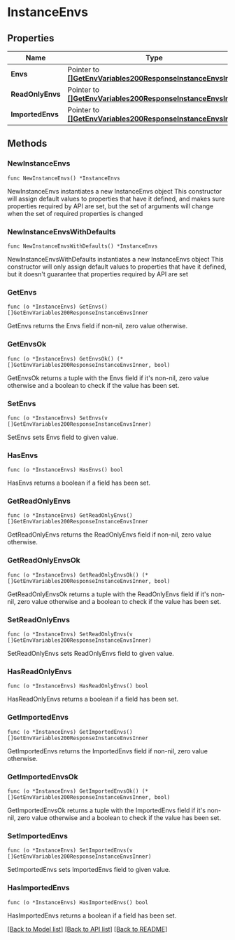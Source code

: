 # InstanceEnvs

## Properties

Name | Type | Description | Notes
------------ | ------------- | ------------- | -------------
**Envs** | Pointer to [**[]GetEnvVariables200ResponseInstanceEnvsInner**](GetEnvVariables200ResponseInstanceEnvsInner.md) |  | [optional] 
**ReadOnlyEnvs** | Pointer to [**[]GetEnvVariables200ResponseInstanceEnvsInner**](GetEnvVariables200ResponseInstanceEnvsInner.md) |  | [optional] 
**ImportedEnvs** | Pointer to [**[]GetEnvVariables200ResponseInstanceEnvsInner**](GetEnvVariables200ResponseInstanceEnvsInner.md) |  | [optional] 

## Methods

### NewInstanceEnvs

`func NewInstanceEnvs() *InstanceEnvs`

NewInstanceEnvs instantiates a new InstanceEnvs object
This constructor will assign default values to properties that have it defined,
and makes sure properties required by API are set, but the set of arguments
will change when the set of required properties is changed

### NewInstanceEnvsWithDefaults

`func NewInstanceEnvsWithDefaults() *InstanceEnvs`

NewInstanceEnvsWithDefaults instantiates a new InstanceEnvs object
This constructor will only assign default values to properties that have it defined,
but it doesn't guarantee that properties required by API are set

### GetEnvs

`func (o *InstanceEnvs) GetEnvs() []GetEnvVariables200ResponseInstanceEnvsInner`

GetEnvs returns the Envs field if non-nil, zero value otherwise.

### GetEnvsOk

`func (o *InstanceEnvs) GetEnvsOk() (*[]GetEnvVariables200ResponseInstanceEnvsInner, bool)`

GetEnvsOk returns a tuple with the Envs field if it's non-nil, zero value otherwise
and a boolean to check if the value has been set.

### SetEnvs

`func (o *InstanceEnvs) SetEnvs(v []GetEnvVariables200ResponseInstanceEnvsInner)`

SetEnvs sets Envs field to given value.

### HasEnvs

`func (o *InstanceEnvs) HasEnvs() bool`

HasEnvs returns a boolean if a field has been set.

### GetReadOnlyEnvs

`func (o *InstanceEnvs) GetReadOnlyEnvs() []GetEnvVariables200ResponseInstanceEnvsInner`

GetReadOnlyEnvs returns the ReadOnlyEnvs field if non-nil, zero value otherwise.

### GetReadOnlyEnvsOk

`func (o *InstanceEnvs) GetReadOnlyEnvsOk() (*[]GetEnvVariables200ResponseInstanceEnvsInner, bool)`

GetReadOnlyEnvsOk returns a tuple with the ReadOnlyEnvs field if it's non-nil, zero value otherwise
and a boolean to check if the value has been set.

### SetReadOnlyEnvs

`func (o *InstanceEnvs) SetReadOnlyEnvs(v []GetEnvVariables200ResponseInstanceEnvsInner)`

SetReadOnlyEnvs sets ReadOnlyEnvs field to given value.

### HasReadOnlyEnvs

`func (o *InstanceEnvs) HasReadOnlyEnvs() bool`

HasReadOnlyEnvs returns a boolean if a field has been set.

### GetImportedEnvs

`func (o *InstanceEnvs) GetImportedEnvs() []GetEnvVariables200ResponseInstanceEnvsInner`

GetImportedEnvs returns the ImportedEnvs field if non-nil, zero value otherwise.

### GetImportedEnvsOk

`func (o *InstanceEnvs) GetImportedEnvsOk() (*[]GetEnvVariables200ResponseInstanceEnvsInner, bool)`

GetImportedEnvsOk returns a tuple with the ImportedEnvs field if it's non-nil, zero value otherwise
and a boolean to check if the value has been set.

### SetImportedEnvs

`func (o *InstanceEnvs) SetImportedEnvs(v []GetEnvVariables200ResponseInstanceEnvsInner)`

SetImportedEnvs sets ImportedEnvs field to given value.

### HasImportedEnvs

`func (o *InstanceEnvs) HasImportedEnvs() bool`

HasImportedEnvs returns a boolean if a field has been set.


[[Back to Model list]](../README.md#documentation-for-models) [[Back to API list]](../README.md#documentation-for-api-endpoints) [[Back to README]](../README.md)


